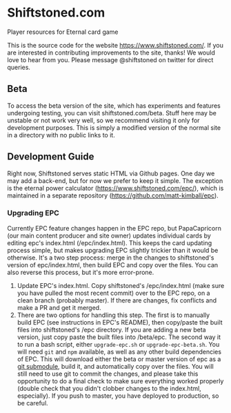 # Shiftstoned.com
Player resources for Eternal card game

This is the source code for the website https://www.shiftstoned.com/. If you are interested in contributing improvements to the site, thanks! We would love to hear from you. Please message @shiftstoned on twitter for direct queries.

## Beta

To access the beta version of the site, which has experiments and features undergoing testing, you can visit shiftstoned.com/beta. Stuff here may be unstable or not work very well, so we recommend visiting it only for development purposes. This is simply a modified version of the normal site in a directory with no public links to it.

## Development Guide

Right now, Shiftstoned serves static HTML via Github pages. One day we may add a back-end, but for now we prefer to keep it simple. The exception is the eternal power calculator (https://www.shiftstoned.com/epc/), which is maintained in a separate repository (https://github.com/matt-kimball/epc).

### Upgrading EPC

Currently EPC feature changes happen in the EPC repo, but PapaCapricorn (our main content producer and site owner) updates individual cards by editing epc's index.html (/epc/index.html). This keeps the card updating process simple, but makes upgrading EPC slightly trickier than it would be otherwise. It's a two step process: merge in the changes to shiftstoned's version of epc/index.html, then build EPC and copy over the files. You can also reverse this process, but it's more error-prone.

1. Update EPC's index.html. Copy shiftstoned's /epc/index.html (make sure you have pulled the most recent commit) over to the EPC repo, on a clean branch (probably master). If there are changes, fix conflicts and make a PR and get it merged.
2. There are two options for handling this step. The first is to manually build EPC (see instructions in EPC's README), then copy/paste the built files into shiftstoned's /epc directory. If you are adding a new beta version, just copy paste the built files into /beta/epc. The second way it to run a bash script, either `upgrade-epc.sh` or `upgrade-epc-beta.sh`. You will need `git` and `npm` available, as well as any other build dependencies of EPC. This will download either the beta or master version of epc as a [git submodule](https://git-scm.com/book/en/v2/Git-Tools-Submodules), build it, and automatically copy over the files. You will still need to use git to commit the changes, and please take this opportunity to do a final check to make sure everything worked properly (double check that you didn't clobber changes to the index.html, especially). If you push to master, you have deployed to production, so be careful.
